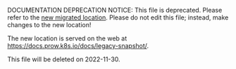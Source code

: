 DOCUMENTATION DEPRECATION NOTICE: This file is deprecated. Please refer to the
[new migrated
location](https://github.com/kubernetes-sigs/prow/tree/main/site/content/en/docs/Legacy%20Snapshot/prow/config/README.md).
Please do not edit this file; instead, make changes to the new location!

The new location is served on the web at
https://docs.prow.k8s.io/docs/legacy-snapshot/.

This file will be deleted on 2022-11-30.

